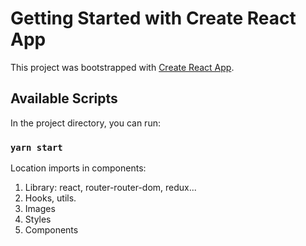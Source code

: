 # Getting Started with Create React App

This project was bootstrapped with [Create React App](https://github.com/facebook/create-react-app).

## Available Scripts

In the project directory, you can run:

### `yarn start`

Location imports in components: 
1. Library:  react, router-router-dom, redux...
2. Hooks, utils.
3. Images
4. Styles
5. Components
